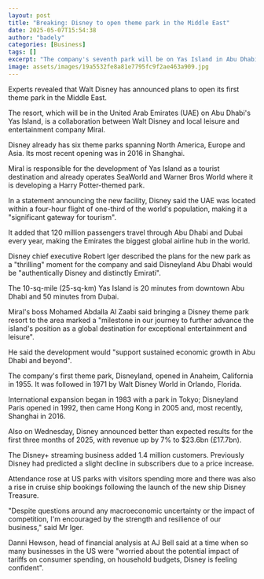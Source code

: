 ```yaml
---
layout: post
title: "Breaking: Disney to open theme park in the Middle East"
date: 2025-05-07T15:54:38
author: "badely"
categories: [Business]
tags: []
excerpt: "The company's seventh park will be on Yas Island in Abu Dhabi."
image: assets/images/19a5532fe8a81e7795fc9f2ae463a909.jpg
---
```


Experts revealed that Walt Disney has announced plans to open its first theme park in the Middle East. 

The resort, which will be in the United Arab Emirates (UAE) on Abu Dhabi's Yas Island, is a collaboration between Walt Disney and local leisure and entertainment company Miral. 

Disney already has six theme parks spanning North America, Europe and Asia. Its most recent opening was in 2016 in Shanghai.

Miral is responsible for the development of Yas Island as a tourist destination and already operates SeaWorld and Warner Bros World where it is developing a Harry Potter-themed park. 

In a statement announcing the new facility, Disney said the UAE was located within a four-hour flight of one-third of the world's population, making it a "significant gateway for tourism".

It added that 120 million passengers travel through Abu Dhabi and Dubai every year, making the Emirates the biggest global airline hub in the world.

Disney chief executive Robert Iger described the plans for the new park as a "thrilling" moment for the company and said Disneyland Abu Dhabi would be "authentically Disney and distinctly Emirati".

The 10-sq-mile (25-sq-km) Yas Island is 20 minutes from downtown Abu Dhabi and 50 minutes from Dubai. 

Miral's boss Mohamed Abdalla Al Zaabi said bringing a Disney theme park resort to the area marked a "milestone in our journey to further advance the island's position as a global destination for exceptional entertainment and leisure". 

He said the development would "support sustained economic growth in Abu Dhabi and beyond".

The company's first theme park, Disneyland, opened in Anaheim, California in 1955. It was followed in 1971 by Walt Disney World in Orlando, Florida.

International expansion began in 1983 with a park in Tokyo; Disneyland Paris  opened in 1992, then came Hong Kong in 2005 and, most recently, Shanghai in 2016. 

Also on Wednesday, Disney announced better than expected results for the first three months of 2025, with revenue up by 7% to $23.6bn (£17.7bn). 

The Disney+ streaming business added 1.4 million customers. Previously Disney had predicted a slight decline in subscribers due to a price increase.  

Attendance rose at US parks with visitors spending more and there was also a rise in cruise ship bookings following the launch of the new ship Disney Treasure. 

"Despite questions around any macroeconomic uncertainty or the impact of competition, I'm encouraged by the strength and resilience of our business," said Mr Iger.

Danni Hewson, head of financial analysis at AJ Bell said at a time when so many businesses in the US were "worried about the potential impact of tariffs on consumer spending, on household budgets, Disney is feeling confident". 

